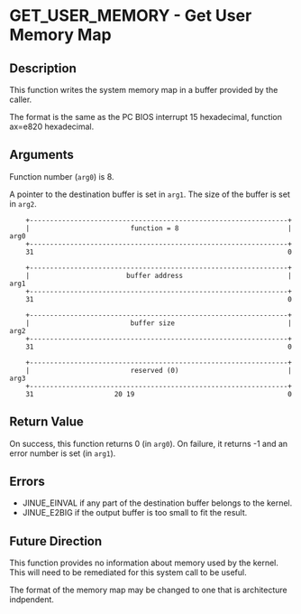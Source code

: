 # GET_USER_MEMORY - Get User Memory Map

## Description

This function writes the system memory map in a buffer provided by the caller.

The format is the same as the PC BIOS interrupt 15 hexadecimal, function ax=e820
hexadecimal.

## Arguments

Function number (`arg0`) is 8.

A pointer to the destination buffer is set in `arg1`. The size of the buffer is
set in `arg2`.

```
    +----------------------------------------------------------------+
    |                         function = 8                           |  arg0
    +----------------------------------------------------------------+
    31                                                               0
    
    +----------------------------------------------------------------+
    |                        buffer address                          |  arg1
    +----------------------------------------------------------------+
    31                                                               0

    +----------------------------------------------------------------+
    |                         buffer size                            |  arg2
    +----------------------------------------------------------------+
    31                                                               0

    +----------------------------------------------------------------+
    |                         reserved (0)                           |  arg3
    +----------------------------------------------------------------+
    31                    20 19                                      0
```

## Return Value

On success, this function returns 0 (in `arg0`). On failure, it returns -1 and
an error number is set (in `arg1`).

## Errors

* JINUE_EINVAL if any part of the destination buffer belongs to the kernel.
* JINUE_E2BIG if the output buffer is too small to fit the result.

## Future Direction

This function provides no information about memory used by the kernel. This will
need to be remediated for this system call to be useful.

The format of the memory map may be changed to one that is architecture
indpendent.

